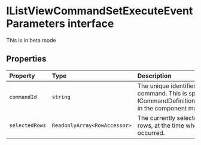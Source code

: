 # IListViewCommandSetExecuteEventParameters interface





This is in beta mode






## Properties

| Property	   | Type	| Description|
|:-------------|:-------|:-----------|
|`commandId`      | `string` | The unique identifier for the command. This is specified as ICommandDefinition.commandId in the component manifest. |
|`selectedRows`      | `ReadonlyArray<RowAccessor>` | The currently selected ListView rows, at the time when the event occurred. |






